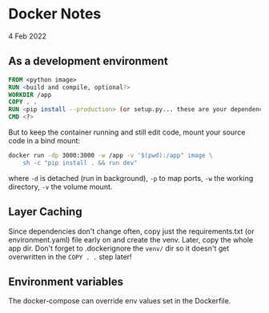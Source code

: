 # Docker Notes
4 Feb 2022

## As a development environment
```dockerfile
FROM <python image>
RUN <build and compile, optional?>
WORKDIR /app
COPY . .
RUN <pip install --production> (or setup.py... these are your dependencies)
CMD <?>
```
But to keep the container running and still edit code, mount your source code in a bind mount:
```bash
docker run -dp 3000:3000 -w /app -v '$(pwd):/app" image \
	sh -c "pip install . && run dev"
```
where `-d` is detached (run in background), `-p` to map ports, `-w` the working directory, `-v`
the volume mount.

## Layer Caching
Since dependencies don't change often, copy just the requirements.txt (or environment.yaml) file
early on and create the venv. Later, copy the whole app dir. Don't forget to .dockerignore the 
`venv/` dir so it doesn't get overwritten in the `COPY . .` step later!


## Environment variables
The docker-compose can override env values set in the Dockerfile.

